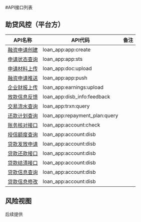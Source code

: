 #API接口列表

## 助贷风控（平台方）

| API名称 | API代码 | 备注 |
| --- | --- | --- | 
| [融资申请创建](2.1.1_app_create.md) | loan\_app:app:create |   | 
| [申请状态查询](2.1.2_app_sts.md) | loan\_app:app:sts |   | 
| [申请材料上传](2.1.3_doc_upload.md) | loan\_app:doc:upload |   | 
| [融资申请推送](2.1.4_app_push.md) | loan\_app:app:push |   | |
| [企业财报上传](2.1.5_earnings_upload.md)| loan\_app:earnings:upload  |   | |
| [放款信息反馈](2.1.6_disb_info_feedback.md)| loan\_app:disb\_info:feedback  |   | |
| [交易流水查询](2.1.7_trxn_query.md)| loan\_app:trxn:query  |   | |
| [还款计划查询](2.1.8_repayment_plan_query.md)| loan\_app:repayment\_plan:query  |   | |
| [账务核对接口](2.1.9_account_check.md)| loan\_app:account:check  |   | |
| [授信额度查询](2.1.10.md)| loan\_app:account:disb  |   | |
| [贷款发放申请](2.1.10.md)| loan\_app:account:disb  |   | |
| [贷款还款接口](2.1.10.md)| loan\_app:account:disb  |   | |
| [贷款结清接口](2.1.10.md)| loan\_app:account:disb  |   | |
| [贷款信息查询](2.1.10.md)| loan\_app:account:disb  |   | |
| [贷款信息修改](2.1.10.md)| loan\_app:account:disb  |   | |
## 风险视图
后续提供